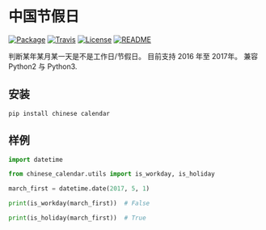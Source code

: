 # 中国节假日

[![Package](https://img.shields.io/pypi/v/chinesecalendar.svg)](https://pypi.python.org/pypi/chinesecalendar)
[![Travis](https://img.shields.io/travis/LKI/chinese-calendar.svg)](https://travis-ci.org/LKI/chinese-calendar)
[![License](https://img.shields.io/github/license/LKI/chinese-calendar.svg)](https://github.com/LKI/chinese-calendar/blob/master/LICENSE)
[![README](https://img.shields.io/badge/README-English-brightgreen.svg)](https://github.com/LKI/chinese-calendar/blob/master/README.en.md)

判断某年某月某一天是不是工作日/节假日。
目前支持 2016 年至 2017年。
兼容 Python2 与 Python3.

## 安装

```
pip install chinese calendar
```

## 样例

``` python
import datetime

from chinese_calendar.utils import is_workday, is_holiday

march_first = datetime.date(2017, 5, 1)

print(is_workday(march_first))  # False

print(is_holiday(march_first))  # True
```

